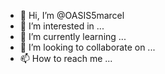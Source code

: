- 👋 Hi, I’m @OASIS5marcel
- 👀 I’m interested in ...
- 🌱 I’m currently learning ...
- 💞️ I’m looking to collaborate on ...
- 📫 How to reach me ...

<!---
OASIS5marcel/OASIS5marcel is a ✨ special ✨ repository because its `README.md` (this file) appears on your GitHub profile.
You can click the Preview link to take a look at your changes.
--->
